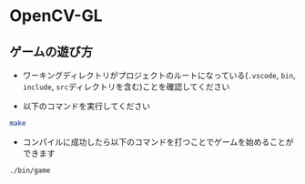 # OpenCV-GL

## ゲームの遊び方

-   ワーキングディレクトリがプロジェクトのルートになっている(`.vscode`, `bin`, `include`, `src`ディレクトリを含む)ことを確認してください

-   以下のコマンドを実行してください

```zsh
make
```

-   コンパイルに成功したら以下のコマンドを打つことでゲームを始めることができます

```zsh
./bin/game
```
